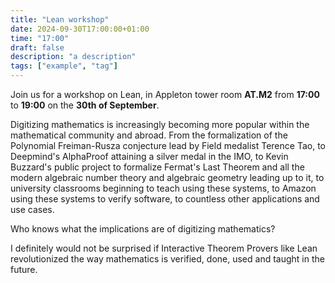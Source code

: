 ```yaml
---
title: "Lean workshop"
date: 2024-09-30T17:00:00+01:00
time: "17:00"
draft: false
description: "a description"
tags: ["example", "tag"]
---
```

Join us for a workshop on Lean, in Appleton tower room **AT.M2** from **17:00** to **19:00** on the **30th of September**.

Digitizing mathematics is increasingly becoming more popular within the mathematical community and abroad. From the formalization of the Polynomial Freiman-Rusza conjecture lead by Field medalist Terence Tao, to Deepmind's AlphaProof attaining a silver medal in the IMO, to Kevin Buzzard's public project to formalize Fermat's Last Theorem and all the modern algebraic number theory and algebraic geometry leading up to it, to university classrooms beginning to teach using these systems, to Amazon using these systems to verify software, to countless other applications and use cases.

Who knows what the implications are of digitizing mathematics?

I definitely would not be surprised if Interactive Theorem Provers like Lean revolutionized the way mathematics is verified, done, used and taught in the future.

